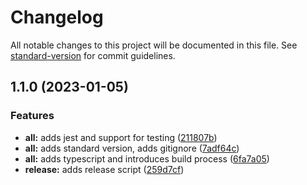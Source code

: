 # Changelog

All notable changes to this project will be documented in this file. See [standard-version](https://github.com/conventional-changelog/standard-version) for commit guidelines.

## 1.1.0 (2023-01-05)


### Features

* **all:** adds jest and support for testing ([211807b](https://github.com/adam-sokolowski/medium-custom-conventional-changelog/commit/211807beeb325cf445a58735a107e866db3e0343))
* **all:** adds standard version, adds gitignore ([7adf64c](https://github.com/adam-sokolowski/medium-custom-conventional-changelog/commit/7adf64cf89c787538ffeecaac4946dedf22a99fa))
* **all:** adds typescript and introduces build process ([6fa7a05](https://github.com/adam-sokolowski/medium-custom-conventional-changelog/commit/6fa7a058a1ad8bff8c20860b4289e6a0c6d20b96))
* **release:** adds release script ([259d7cf](https://github.com/adam-sokolowski/medium-custom-conventional-changelog/commit/259d7cf6cab7a9c3be6d3fc4674f3b8931d11457))

